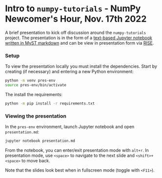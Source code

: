 # Intro to `numpy-tutorials` - NumPy Newcomer's Hour, Nov. 17th 2022

A brief presentation to kick off discussion around the `numpy-tutorials`
project.
The presentation is in the form of a
[text-based Jupyter notebook written in MyST markdown][myst-nb] and can be view
in presentation form via [RISE][RISE].

### Setup

To view the presentation locally you must install the dependencies.
Start by creating (if necessary) and entering a new Python environment:

```bash
python -m venv pres-env
source pres-env/bin/activate
```

The install the requirements:

```bash
python -m pip install -r requirements.txt
```

### Viewing the presentation

In the `pres-env` environment, launch Jupyter notebook and open `presentation.md`:

```bash
jupyter notebook presentation.md
```

From the notebook, you can enter/exit presentation mode with `alt+r`.
In presentation mode, use `<space>` to navigate to the next slide and
`<shift>+<space>` to move back.

Note that the slides look best when in fullscreen mode (toggle with `<F11>`).

[myst-nb]: https://myst-nb.readthedocs.io/en/latest/authoring/text-notebooks.html
[RISE]: https://rise.readthedocs.io/en/stable/
